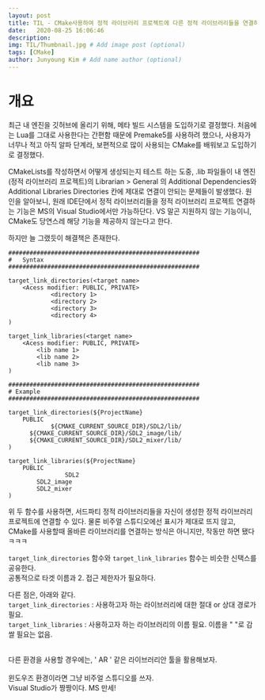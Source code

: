 ```yaml
---
layout: post
title: TIL - CMake사용하여 정적 라이브러리 프로젝트에 다른 정적 라이브러리들을 연결하기. 
date:   2020-08-25 16:06:46
description: 
img: TIL/Thumbnail.jpg # Add image post (optional)
tags: [CMake]
author: Junyoung Kim # Add name author (optional)
---
```


# 개요
최근 내 엔진을 깃허브에 올리기 위해, 메타 빌드 시스템을 도입하기로 결정했다. 처음에는 Lua를 그대로 사용한다는 간편함 때문에 Premake5를 사용하려 했으나, 사용자가 너무나 적고 아직 알파 단계라, 보편적으로 많이 사용되는 CMake를 배워보고 도입하기로 결정했다.

CMakeLists를 작성하면서 어떻게 생성되는지 테스트 하는 도중, .lib 파일들이 내 엔진(정적 라이브러리 프로젝트)의 Librarian > General 의 Additional Dependencies와 Additional Libraries Directories 칸에 제대로 연결이 안되는 문제들이 발생했다. 
원인을 알아보니, 원래 IDE단에서 정적 라이브러리들을 정적 라이브러리 프로젝트 연결하는 기능은 MS의 Visual Studio에서만 가능하단다. VS 말곤 지원하지 않는 기능이니, CMake도 당연스레 해당 기능을 제공하지 않는다고 한다. 

하지만 늘 그랬듯이 해결책은 존재한다.

```plaintext
######################################################
#   Syntax
######################################################

target_link_directories(<target name> 
    <Acess modifier: PUBLIC, PRIVATE>
			<directory 1>
			<directory 2>
			<directory 3>
			<directory 4>
)

target_link_libraries(<target name> 
    <Acess modifier: PUBLIC, PRIVATE>
        <lib name 1>
        <lib name 2>
        <lib name 3>
)

######################################################
# Example
######################################################

target_link_directories(${ProjectName} 
    PUBLIC
			${CMAKE_CURRENT_SOURCE_DIR}/SDL2/lib/
      ${CMAKE_CURRENT_SOURCE_DIR}/SDL2_image/lib/
      ${CMAKE_CURRENT_SOURCE_DIR}/SDL2_mixer/lib/
)

target_link_libraries(${ProjectName} 
    PUBLIC
				SDL2
        SDL2_image
        SDL2_mixer
)

```
위 두 함수를 사용하면, 서드파티 정적 라이브러리들을 자신이 생성한 정적 라이브러리 프로젝트에 연결할 수 있다. 물론 비주얼 스튜디오에선 표시가 제대로 뜨지 않고, CMake를 사용할때 올바른 라이브러리를 연결하는 방식은 아니지만, 작동만 하면 됐다 ㅋㅋㅋ

`target_link_directories` 함수와 `target_link_libraries` 함수는 비슷한 신택스를 공유한다.<br>
공통적으로 타겟 이름과 2. 접근 제한자가 필요하다.

다른 점은, 아래와 같다.<br>
 `target_link_directories` : 사용하고자 하는 라이브러리에 대한 절대 or 상대 경로가 필요.<br>
 `target_link_libraries`   : 사용하고자 하는 라이브러리의 이름 필요.
 </t> 이름을 " "로 감쌀 필요는 없음.

<br>
다른 환경을 사용할 경우에는, ' AR ' 같은 라이브러리안 툴을 활용해보자.<br><br>
윈도우즈 환경이라면 그냥 비주얼 스튜디오를 쓰자.<br>Visual Studio가 짱짱이다. MS 만세! 

